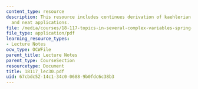 ```yaml
---
content_type: resource
description: This resource includes continues derivation of kaehlerian linear algebra,
  and neat applications.
file: /media/courses/18-117-topics-in-several-complex-variables-spring-2005/67cbdc5214c134c006889b0fdc6c38b3_18117_lec30.pdf
file_type: application/pdf
learning_resource_types:
- Lecture Notes
ocw_type: OCWFile
parent_title: Lecture Notes
parent_type: CourseSection
resourcetype: Document
title: 18117_lec30.pdf
uid: 67cbdc52-14c1-34c0-0688-9b0fdc6c38b3
---
```

